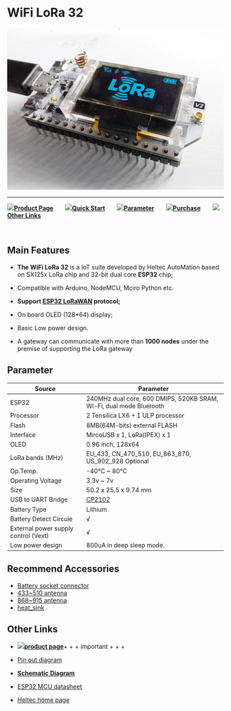 # WiFi LoRa 32
<img src="img/products/lora/lora_node/wifi_lora_32/01.jpg">

* * *

![](http://heltec.cn/icon/idea.png)**[Product Page](http://www.heltec.cn/project/wifi-lora-32/?lang=en)**&nbsp;&nbsp;&nbsp;&nbsp;&nbsp;&nbsp; ![](http://heltec.cn/icon/startup.png)**[Quick Start](https://docs.heltec.cn/#/en/user_manual/how_to_install_esp32_Arduino)**&nbsp;&nbsp;&nbsp;&nbsp;&nbsp;&nbsp; ![](http://heltec.cn/icon/list.png)**[Parameter](#parameter)**&nbsp;&nbsp;&nbsp;&nbsp;&nbsp;&nbsp; ![](http://heltec.cn/icon/shop.png)**[Purchase](https://item.taobao.com/item.htm?spm=2013.1.20141001.1.18545cc3k9jZcF&id=575306601114&scm=1007.12144.95220.42296_0&pvid=e65b35cd-abf8-4d33-b0b0-bc8517921844&utparam=%7B%22x_hestia_source%22%3A%2242296%22%2C%22x_object_type%22%3A%22item%22%2C%22x_mt%22%3A0%2C%22x_src%22%3A%2242296%22%2C%22x_pos%22%3A1%2C%22x_pvid%22%3A%22e65b35cd-abf8-4d33-b0b0-bc8517921844%22%2C%22x_object_id%22%3A575306601114%7D)**&nbsp;&nbsp;&nbsp;&nbsp;&nbsp;&nbsp; ![](http://heltec.cn/icon/link.png)**[Other Links](#Other-Links)**

&nbsp;

## Main Features



- **The WiFi LoRa 32** is a IoT suite developed by Heltec AutoMation based on SX125x LoRa chip and 32-bit dual core **ESP32** chip;
- Compatible with Arduino, NodeMCU, Mciro Python etc.
- **Support [ESP32 LoRaWAN](https://github.com/HelTecAutomation/ESP32_LoRaWAN) protocol;**
- On board OLED (128*64) display;
- Basic Low power design.

 - A gateway can communicate with more than **1000 nodes** under the premise of supporting the LoRa gateway

 ## Parameter



| Source                               | Parameter                                                    |
| ------------------------------------ | ------------------------------------------------------------ |
| ESP32                                | 240MHz dual core, 600 DMIPS, 520KB SRAM, Wi-Fi, dual mode Bluetooth |
| Processor                            | 2 Tensilica LX6 + 1 ULP processor                            |
| Flash                                | 8MB(64M-bits) external FLASH                                 |
| Interface                            | MircoUSB x 1, LoRa(IPEX) x 1                                 |
| OLED                                 | 0.96 inch, 128x64                                            |
| LoRa bands (MHz)                     | EU_433, CN_470_510, EU_863_870, US_902_928 Optional          |
| Op.Temp.                             | -40°C ~ 80°C                                                 |
| Operating Voltage                    | 3.3v ~ 7v                                                    |
| Size                                 | 50.2 x 25.5 x 9.74 mm                                        |
| USB to UART Bridge                   | [CP2102](http://docs.heltec.cn/#/en/user_manual/establish_serial_connection) |
| Battery Type                         | Lithium                                                      |
| Battery Detect Circuie               | √                                                            |
| External power supply control (Vext) | √                                                            |
| Low power design                     | 800uA in deep sleep mode.                                    |



## Recommend Accessories

- [Battery socket connector](http://docs.heltec.cn/#/en/products/accessories/battery/battery)
- [433~510 antenna](http://docs.heltec.cn/#/en/products/accessories/antenna/433_antenna/433_antenna)
- [868~915 antenna](http://docs.heltec.cn/#/en/products/accessories/antenna/868_antenna/868_antenna)
- [heat_sink](http://docs.heltec.cn/#/en/products/accessories/heat_sink/heat_sink)



## Other Links

- ![](http://heltec.cn/icon/left_hand.png)**[product page](http://www.heltec.cn/project/wifi-lora-32/?lang=en)**+ + + important + + +

-  [Pin out diagram](https://github.com/Heltec-Aaron-Lee/WiFi_Kit_series/blob/master/PinoutDiagram/WIFI_LoRa_32_V2.pdf)
-  **[Schematic Diagram](https://github.com/Heltec-Aaron-Lee/WiFi_Kit_series/tree/master/SchematicDiagram/WiFi_LoRa_32(V2))**
-  [ESP32 MCU datasheet](https://www.espressif.com/en/products/hardware/esp32/resources)
-  [Heltec home page](http://www.heltec.cn/?lang=en)
